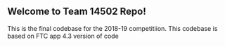 ## Welcome to Team 14502 Repo!

This is the final codebase for the 2018-19 competitiion. This codebase is based on FTC app 4.3 version of code
